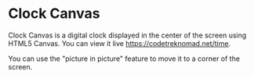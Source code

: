 # Clock Canvas
Clock Canvas is a digital clock displayed in the center of the screen using HTML5 Canvas. You can view it live https://codetreknomad.net/time.

You can use the "picture in picture" feature to move it to a corner of the screen.

